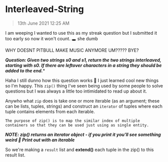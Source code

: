 # Interleaved-String
>13th June 2021 12:25 AM

I am weeping I wanted to use this as my streak question but I submitted it too early so now it won't count. 🕳️ she dumb

WHY DOESNT PITBULL MAKE MUSIC ANYMORE UM????? BYE?

***Question: Given two strings s0 and s1, return the two strings interleaved, starting with s0. If there are leftover characters in a string they should be added to the end.****

Haha I still dunno how this question works 💆 I just learned cool new things so I'm happy. This ``zip()`` thing I've seen being used by some people to solve questions but I was always a little too intimidated to read up about it. 

Anywho what ``zip`` does is take one or more iterable (as an argument; these can be lists, tuples, strings) and construct an ``iterator`` of tuples where each tuple contains elements from each iterable.

``The purpose of zip() is to map the similar index of multiple containers so that they can be used just using as single entity. ``

***NOTE: zip() returns an iterator object - if you print it you'll see something weird 🤠 Print out with an iterable***

So we're making a ``result`` list and **extend()** each tuple in the zip() to this result list.

